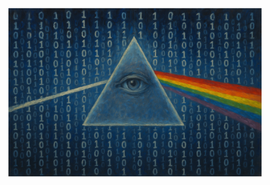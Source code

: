 <div align="center">
    <a href="https://akiradev.netlify.app/"><img src="/assets/eye.png" /></a>
</div>